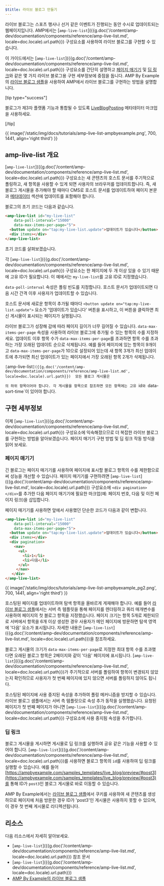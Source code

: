 ```yaml
---
$title: 라이브 블로그 만들기
---
```


라이브 블로그는 스포츠 행사나 선거 같은 이벤트가 진행되는 동안 수시로 업데이트되는 웹페이지입니다. AMP에서는 [`amp-live-list`]({{g.doc('/content/amp-dev/documentation/components/reference/amp-live-list.md', locale=doc.locale).url.path}}) 구성요소를 사용하여 라이브 블로그를 구현할 수 있습니다.

이 가이드에서는 [`amp-live-list`]({{g.doc('/content/amp-dev/documentation/components/reference/amp-live-list.md', locale=doc.locale).url.path}}) 구성요소를 간단히 설명하고 [페이지 매기기](#pagination) 및 [딥 링크](#deeplinking)와 같은 몇 가지 라이브 블로그용 구현 세부정보에 중점을 둡니다. AMP By Example의 [라이브 블로그 샘플](https://www.ampbyexample.com/samples_templates/live_blog/)을 사용하여 AMP에서 라이브 블로그를 구현하는 방법을 설명합니다.

[tip type="success"]

블로그가 제3자 플랫폼 기능과 통합될 수 있도록 [LiveBlogPosting](http://schema.org/LiveBlogPosting) 메타데이터 마크업을 사용하세요.

[/tip]

{{ image('/static/img/docs/tutorials/amp-live-list-ampbyexample.png', 700, 1441, align='right third') }}

## amp-live-list 개요

[`amp-live-list`]({{g.doc('/content/amp-dev/documentation/components/reference/amp-live-list.md', locale=doc.locale).url.path}}) 구성요소는 새 콘텐츠의 호스트 문서를 주기적으로 폴링하고, 새 항목을 사용할 수 있게 되면 사용자의 브라우저를 업데이트합니다. 즉, 새 블로그 게시물을 추가해야 할 때마다 CMS로 호스트 문서를 업데이트하여 페이지 본문과 [메타데이터](https://ampbyexample.com/samples_templates/live_blog/#metadata) 섹션에 업데이트를 포함해야 합니다.

블로그의 초기 코드는 다음과 같습니다.

```html
<amp-live-list id="my-live-list"
    data-poll-interval="15000"
    data-max-items-per-page="5">
  <button update on="tap:my-live-list.update">업데이트가 있습니다</button>
  <div items></div>
</amp-live-list>
```

초기 코드를 살펴보겠습니다.

각 [`amp-live-list`]({{g.doc('/content/amp-dev/documentation/components/reference/amp-live-list.md', locale=doc.locale).url.path}}) 구성요소는 한 페이지에 두 개 이상 있을 수 있기 때문에 고유 ID가 필요합니다.  이 예에서는 `my-live-list`를 고유 ID로 지정했습니다.

`data-poll-interval` 속성은 폴링 빈도를 지정합니다. 호스트 문서가 업데이트되면 다음 시간 간격 이후 사용자가 업데이트할 수 있습니다.

호스트 문서에 새로운 항목이 추가될 때마다 `<button update on="tap:my-live-list.update">` 요소가 '업데이트가 있습니다' 버튼을 표시하고, 이 버튼을 클릭하면 최신 게시물이 표시되는 페이지가 실행됩니다.

라이브 블로그가 성장해 감에 따라 페이지 길이가 너무 길어질 수 있습니다. `data-max-items-per-page` 속성을 사용하여 라이브 블로그에 추가될 수 있는 항목의 수를 지정하세요. 업데이트 이후 항목 수가 `data-max-items-per-page`를 초과하면 항목 수를 초과하는 가장 오래된 업데이트 순으로 삭제됩니다. 예를 들어 페이지에 있는 항목이 9개이고 `data-max-items-per-page`가 10으로 설정되어 있는데 새 항목 3개가 최신 업데이트에 추가되면 최신 업데이트가 있는 페이지에서 가장 오래된 항목 2개가 삭제됩니다.

`[`amp-live-list`]({{g.doc('/content/amp-dev/documentation/components/reference/amp-live-list.md', locale=doc.locale).url.path}})  모든 블로그 게시물은 `<div items></div>`의 하위 항목이어야 합니다. 각 게시물을 항목으로 참조하면 모든 항목에는 고유 `id`와 `data-sort-time`이 있어야 합니다.

## 구현 세부정보

이제 [`amp-live-list`]({{g.doc('/content/amp-dev/documentation/components/reference/amp-live-list.md', locale=doc.locale).url.path}}) 구성요소에 익숙해졌으므로 더 복잡한 라이브 블로그를 구현하는 방법을 알아보겠습니다. 페이지 매기기 구현 방법 및 딥 링크 작동 방식을 읽어 보세요.

### 페이지 매기기

긴 블로그는 페이지 매기기를 사용하여 페이지에 표시할 블로그 항목의 수를 제한함으로써 성능을 개선할 수 있습니다. 페이지 매기기를 구현하려면 [`amp-live-list`]({{g.doc('/content/amp-dev/documentation/components/reference/amp-live-list.md', locale=doc.locale).url.path}}) 구성요소에 `<div pagination></div>`를 추가한 다음 페이지 매기기에 필요한 마크업(예: 페이지 번호, 다음 및 이전 페이지 링크)을 삽입합니다.

페이지 매기기를 사용하면 앞에서 사용했던 단순한 코드가 다음과 같이 변합니다.

```html
<amp-live-list id="my-live-list"
    data-poll-interval="15000"
    data-max-items-per-page="5">
  <button update on="tap:my-live-list.update">업데이트가 있습니다</button>
  <div items></div>
  <div pagination>
    <nav>
      <ul>
        <li>1</li>
        <li>다음</li>
      </ul>
     </nav>
   </div>
</amp-live-list>
```

{{ image('/static/img/docs/tutorials/amp-live-list-ampbyexample_pg2.png', 700, 1441, align='right third') }}

호스팅된 페이지를 업데이트하여 탐색 항목을 올바르게 게재해야 합니다. 예를 들어 [라이브 블로그 샘플](https://www.ampbyexample.com/samples_templates/live_blog/)에서는 서버 측 템플릿을 통해 페이지를 렌더링하고 쿼리 매개변수를 사용하여 페이지의 첫 블로그 항목을 지정했습니다. 페이지 크기는 항목 5개로 제한되므로 서버에서 항목을 6개 이상 생성한 경우 사용자가 메인 페이지에 방문하면 탐색 영역에 '다음' 요소가 표시됩니다. 자세한 내용은 [`amp-live-list`]({{g.doc('/content/amp-dev/documentation/components/reference/amp-live-list.md', locale=doc.locale).url.path}})을 참조하세요.

블로그 게시물의 크기가 `data-max-items-per-page`로 지정한 최대 항목 수를 초과했다면 오래된 블로그 항목은 2페이지와 같이 '다음' 페이지에 표시됩니다. [`amp-live-list`]({{g.doc('/content/amp-dev/documentation/components/reference/amp-live-list.md', locale=doc.locale).url.path}})가 주기적으로 서버를 폴링하여 항목이 변경되지 않았는지 확인하므로 사용자가 첫 번째 페이지에 있지 않으면 서버를 폴링하지 않아도 됩니다.

호스팅된 페이지에 사용 중지된 속성을 추가하여 폴링 메커니즘을 방지할 수 있습니다. 라이브 블로그 샘플에서는 서버 측 템플릿으로 속성 추가 동작을 실행했습니다. 요청된 페이지가 첫 번째 페이지가 아니면 [`amp-live-list`]({{g.doc('/content/amp-dev/documentation/components/reference/amp-live-list.md', locale=doc.locale).url.path}}) 구성요소에 사용 중지됨 속성을 추가합니다.

### 딥 링크

블로그 게시물을 게시하면 게시물로 딥 링크를 실행하여 공유 같은 기능을 사용할 수 있어야 합니다. [`amp-live-list`]({{g.doc('/content/amp-dev/documentation/components/reference/amp-live-list.md', locale=doc.locale).url.path}})를 사용하면 블로그 항목의 `id`를 사용하여 딥 링크를 실행할 수 있습니다. 예를 들어 [https://ampbyexample.com/samples_templates/live_blog/preview/#post3](https://ampbyexample.com/samples_templates/live_blog/preview/#post3)를 통해 ID가 `post3`인 블로그 게시물로 바로 이동할 수 있습니다.

AMP By Example에서는 [라이브 블로그 샘플](https://www.ampbyexample.com/samples_templates/live_blog/)에서 쿠키를 사용하여 새 콘텐츠를 생성하므로 페이지에 처음 방문한 경우 ID가 'post3'인 게시물은 사용하지 못할 수 있으며, 이 경우 첫 번째 게시물로 리디렉션됩니다.

## 리소스

다음 리소스에서 자세히 알아보세요.

- [`amp-live-list`]({{g.doc('/content/amp-dev/documentation/components/reference/amp-live-list.md', locale=doc.locale).url.path}}) 참조 문서
- [`amp-live-list`]({{g.doc('/content/amp-dev/documentation/components/reference/amp-live-list.md', locale=doc.locale).url.path}})
- [AMP By Example의 라이브 블로그 샘플](https://www.ampbyexample.com/samples_templates/live_blog/)
